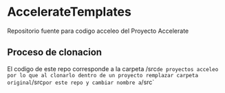 # AccelerateTemplates

Repositorio fuente para codigo acceleo del Proyecto Accelerate

## Proceso de clonacion
El codigo de este repo corresponde a la carpeta /src` de proyectos acceleo por lo que al clonarlo dentro de un proyecto remplazar carpeta original `/src` por este repo y cambiar nombre a `/src`
